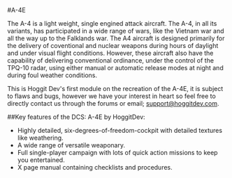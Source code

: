 #A-4E

The A-4 is a light weight, single engined attack aircraft. The A-4, in all its variants, has participated in a wide range of wars, like the Vietnam war and all the way up to the Falklands war.
The A4 aircraft is designed primarily for the delivery of coventional and nuclear weapons during hours of daylight and under visual flight conditions. However, these aircraft also have the capability of delivering conventional ordinance, under the control of the TPQ-10 radar, using either manual or automatic release modes at night and during foul weather conditions.

This is Hoggit Dev's first module on the recreation of the A-4E, it is subject to flaws and bugs, however we have your interest in heart so feel free to directly contact us through the forums or email; support@hoggitdev.com.

##Key features of the DCS: A-4E by HoggitDev:

* Highly detailed, six-degrees-of-freedom-cockpit with detailed textures like weathering.
* A wide range of versatile weaponary.
* Full single-player campaign with lots of quick action missions to keep you entertained.
* X page manual containing checklists and procedures.

